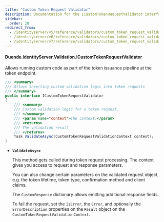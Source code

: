 ```yaml
---
title: "Custom Token Request Validator"
description: Documentation for the ICustomTokenRequestValidator interface which allows inserting custom validation logic into token requests with the ability to modify request parameters and response fields.
sidebar:
  order: 20
redirect_from:
  - /identityserver/v5/reference/validators/custom_token_request_validator/
  - /identityserver/v6/reference/validators/custom_token_request_validator/
  - /identityserver/v7/reference/validators/custom_token_request_validator/
---
```


#### Duende.IdentityServer.Validation.ICustomTokenRequestValidator

Allows running custom code as part of the token issuance pipeline at the token endpoint.

```cs
/// <summary>
/// Allows inserting custom validation logic into token requests
/// </summary>
public interface ICustomTokenRequestValidator
{
    /// <summary>
    /// Custom validation logic for a token request.
    /// </summary>
    /// <param name="context">The context.</param>
    /// <returns>
    /// The validation result
    /// </returns>
    Task ValidateAsync(CustomTokenRequestValidationContext context);
}
```

* **`ValidateAsync`**

  This method gets called during token request processing. The context gives you access to request and response
  parameters.

  You can also change certain parameters on the validated request object, e.g. the token lifetime, token type,
  confirmation method and client claims.

  The `CustomResponse` dictionary allows emitting additional response fields.

  To fail the request, set the `IsError`, the `Error`, and optionally the `ErrorDescription` properties on the
  `Result` object on the `CustomTokenRequestValidationContext`.
